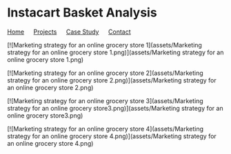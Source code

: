 # Instacart Basket Analysis

[Home](./) &emsp; [Projects](./Projects.html) &emsp; [Case Study](assets/CaseStudy.pdf) &emsp; [Contact](./Contact.html)

[![Marketing strategy for an online grocery store 1](assets/Marketing strategy for an online grocery store 1.png)](assets/Marketing strategy for an online grocery store 1.png)

[![Marketing strategy for an online grocery store 2](assets/Marketing strategy for an online grocery store 2.png)](assets/Marketing strategy for an online grocery store 2.png)

[![Marketing strategy for an online grocery store 3](assets/Marketing strategy for an online grocery store3.png)](assets/Marketing strategy for an online grocery store3.png)

[![Marketing strategy for an online grocery store 4](assets/Marketing strategy for an online grocery store 4.png)](assets/Marketing strategy for an online grocery store 4.png)
